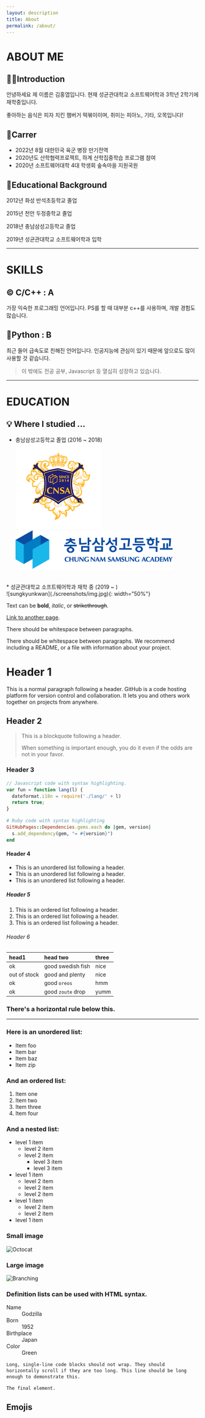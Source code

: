 ```yaml
---
layout: description
title: About
permalink: /about/
---
```


# ABOUT ME
## 🤷‍♂️Introduction
안녕하세요 제 이름은 김홍엽입니다. 현재 성균관대학교 소프트웨어학과 3학년 2학기에 재학중입니다.

좋아하는 음식은 피자 치킨 햄버거 떡볶이이며, 취미는 피아노, 기타, 오목입니다!

## 🏅Carrer
*   2022년 8월 대한민국 육군 병장 만기전역
*   2020년도 산학협력프로젝트, 하계 산학집중학습 프로그램 참여
*   2020년 소프트웨어대학 4대 학생회 솦속마을 지원국원

## 📗Educational Background
2012년 화성 반석초등학교 졸업

2015년 천안 두정중학교 졸업

2018년 충남삼성고등학교 졸업

2019년 성균관대학교 소프트웨어학과 입학

* * *

# SKILLS
## ©️ C/C++ : A
가장 익숙한 프로그래밍 언어입니다. PS를 할 때 대부분 c++를 사용하며, 개발 경험도 많습니다.

## 🦎Python : B
최근 들어 급속도로 친해진 언어입니다. 인공지능에 관심이 있기 때문에 앞으로도 많이 사용할 것 같습니다.

> 이 밖에도 전공 공부, Javascript 등 열심히 성장하고 있습니다.

* * *

# EDUCATION
## 💡 Where I studied ...
*   충남삼성고등학교 졸업 (2016 ~ 2018)<br>
![high_school_image](./screenshots/다운로드.png) <br>
![high_school_image1](./screenshots/다운로드1.png)
<br>
*   성균관대학교 소프트웨어학과 재학 중 (2019 ~ )<br>
![sungkyunkwan](./screenshots/img.jpg){: width="50%"}<br>




Text can be **bold**, _italic_, or ~~strikethrough~~.

[Link to another page](./another-page.html).

There should be whitespace between paragraphs.

There should be whitespace between paragraphs. We recommend including a README, or a file with information about your project.

# Header 1

This is a normal paragraph following a header. GitHub is a code hosting platform for version control and collaboration. It lets you and others work together on projects from anywhere.

## Header 2

> This is a blockquote following a header.
>
> When something is important enough, you do it even if the odds are not in your favor.

### Header 3

```js
// Javascript code with syntax highlighting.
var fun = function lang(l) {
  dateformat.i18n = require('./lang/' + l)
  return true;
}
```

```ruby
# Ruby code with syntax highlighting
GitHubPages::Dependencies.gems.each do |gem, version|
  s.add_dependency(gem, "= #{version}")
end
```

#### Header 4

*   This is an unordered list following a header.
*   This is an unordered list following a header.
*   This is an unordered list following a header.

##### Header 5

1.  This is an ordered list following a header.
2.  This is an ordered list following a header.
3.  This is an ordered list following a header.

###### Header 6

| head1        | head two          | three |
|:-------------|:------------------|:------|
| ok           | good swedish fish | nice  |
| out of stock | good and plenty   | nice  |
| ok           | good `oreos`      | hmm   |
| ok           | good `zoute` drop | yumm  |

### There's a horizontal rule below this.

* * *

### Here is an unordered list:

*   Item foo
*   Item bar
*   Item baz
*   Item zip

### And an ordered list:

1.  Item one
1.  Item two
1.  Item three
1.  Item four

### And a nested list:

- level 1 item
  - level 2 item
  - level 2 item
    - level 3 item
    - level 3 item
- level 1 item
  - level 2 item
  - level 2 item
  - level 2 item
- level 1 item
  - level 2 item
  - level 2 item
- level 1 item

### Small image

![Octocat](https://github.githubassets.com/images/icons/emoji/octocat.png)

### Large image

![Branching](https://guides.github.com/activities/hello-world/branching.png)


### Definition lists can be used with HTML syntax.

<dl>
<dt>Name</dt>
<dd>Godzilla</dd>
<dt>Born</dt>
<dd>1952</dd>
<dt>Birthplace</dt>
<dd>Japan</dd>
<dt>Color</dt>
<dd>Green</dd>
</dl>

```
Long, single-line code blocks should not wrap. They should horizontally scroll if they are too long. This line should be long enough to demonstrate this.
```

```
The final element.
```

## Emojis
